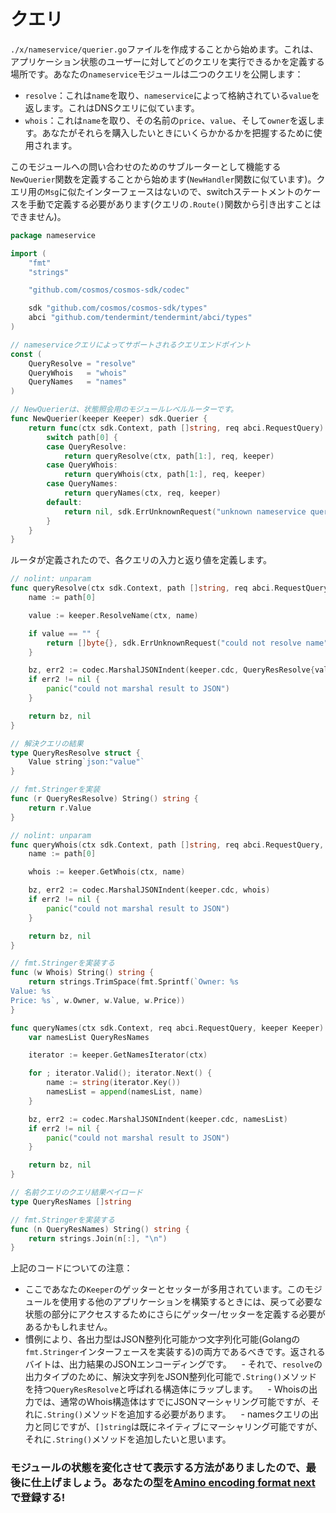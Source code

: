 # クエリ

`./x/nameservice/querier.go`ファイルを作成することから始めます。これは、アプリケーション状態のユーザーに対してどのクエリを実行できるかを定義する場所です。あなたの`nameservice`モジュールは二つのクエリを公開します：

 - `resolve`：これは`name`を取り、`nameservice`によって格納されている`value`を返します。これはDNSクエリに似ています。
 - `whois`：これは`name`を取り、その名前の`price`、`value`、そして`owner`を返します。あなたがそれらを購入したいときにいくらかかるかを把握するために使用されます。

このモジュールへの問い合わせのためのサブルーターとして機能する`NewQuerier`関数を定義することから始めます(`NewHandler`関数に似ています)。クエリ用の`Msg`に似たインターフェースはないので、switchステートメントのケースを手動で定義する必要があります(クエリの`.Route()`関数から引き出すことはできません)。

```go
package nameservice

import (
	"fmt"
	"strings"

	"github.com/cosmos/cosmos-sdk/codec"

	sdk "github.com/cosmos/cosmos-sdk/types"
	abci "github.com/tendermint/tendermint/abci/types"
)

// nameserviceクエリによってサポートされるクエリエンドポイント
const (
	QueryResolve = "resolve"
	QueryWhois   = "whois"
	QueryNames   = "names"
)

// NewQuerierは、状態照会用のモジュールレベルルーターです。
func NewQuerier(keeper Keeper) sdk.Querier {
	return func(ctx sdk.Context, path []string, req abci.RequestQuery) (res []byte, err sdk.Error) {
		switch path[0] {
		case QueryResolve:
			return queryResolve(ctx, path[1:], req, keeper)
		case QueryWhois:
			return queryWhois(ctx, path[1:], req, keeper)
		case QueryNames:
			return queryNames(ctx, req, keeper)
		default:
			return nil, sdk.ErrUnknownRequest("unknown nameservice query endpoint")
		}
	}
}
```

ルータが定義されたので、各クエリの入力と返り値を定義します。

```go
// nolint: unparam
func queryResolve(ctx sdk.Context, path []string, req abci.RequestQuery, keeper Keeper) (res []byte, err sdk.Error) {
	name := path[0]

	value := keeper.ResolveName(ctx, name)

	if value == "" {
		return []byte{}, sdk.ErrUnknownRequest("could not resolve name")
	}

	bz, err2 := codec.MarshalJSONIndent(keeper.cdc, QueryResResolve{value})
	if err2 != nil {
		panic("could not marshal result to JSON")
	}

	return bz, nil
}

// 解決クエリの結果
type QueryResResolve struct {
	Value string`json:"value"`
}

// fmt.Stringerを実装
func (r QueryResResolve) String() string {
	return r.Value
}

// nolint: unparam
func queryWhois(ctx sdk.Context, path []string, req abci.RequestQuery, keeper Keeper) (res []byte, err sdk.Error) {
	name := path[0]

	whois := keeper.GetWhois(ctx, name)

	bz, err2 := codec.MarshalJSONIndent(keeper.cdc, whois)
	if err2 != nil {
		panic("could not marshal result to JSON")
	}

	return bz, nil
}

// fmt.Stringerを実装する
func (w Whois) String() string {
	return strings.TrimSpace(fmt.Sprintf(`Owner: %s
Value: %s
Price: %s`, w.Owner, w.Value, w.Price))
}

func queryNames(ctx sdk.Context, req abci.RequestQuery, keeper Keeper) (res []byte, err sdk.Error) {
	var namesList QueryResNames

	iterator := keeper.GetNamesIterator(ctx)

	for ; iterator.Valid(); iterator.Next() {
		name := string(iterator.Key())
		namesList = append(namesList, name)
	}

	bz, err2 := codec.MarshalJSONIndent(keeper.cdc, namesList)
	if err2 != nil {
		panic("could not marshal result to JSON")
	}

	return bz, nil
}

// 名前クエリのクエリ結果ペイロード
type QueryResNames []string

// fmt.Stringerを実装する
func (n QueryResNames) String() string {
	return strings.Join(n[:], "\n")
}
```

上記のコードについての注意：

 - ここであなたの`Keeper`のゲッターとセッターが多用されています。このモジュールを使用する他のアプリケーションを構築するときには、戻って必要な状態の部分にアクセスするためにさらにゲッター/セッターを定義する必要があるかもしれません。
 - 慣例により、各出力型はJSON整列化可能かつ文字列化可能(Golangの`fmt.Stringer`インターフェースを実装する)の両方であるべきです。返されるバイトは、出力結果のJSONエンコーディングです。
   - それで、`resolve`の出力タイプのために、解決文字列をJSON整列化可能で`.String()`メソッドを持つ`QueryResResolve`と呼ばれる構造体にラップします。
   -  Whoisの出力では、通常のWhois構造体はすでにJSONマーシャリング可能ですが、それに`.String()`メソッドを追加する必要があります。
   -  namesクエリの出力と同じですが、`[]string`は既にネイティブにマーシャリング可能ですが、それに`.String()`メソッドを追加したいと思います。

### モジュールの状態を変化させて表示する方法がありましたので、最後に仕上げましょう。あなたの型を[Amino encoding format next](./09_codec.md)で登録する!
